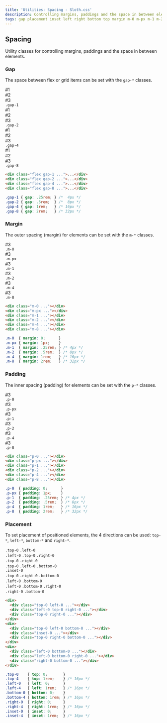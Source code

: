 ```yaml
---
title: 'Utilities: Spacing - Sloth.css'
description: Controlling margins, paddings and the space in between elements
tags: gap placement inset left right bottom top margin m-0 m-px m-1 m-2 m-4 m-8 padding p-0 p-px p-1 p-2 p-4 p-8 top-0 top-4 left-0 left-4 bottom-0 bottom-4 right-0 right-4 inset-0 inset-4
---
```


## Spacing

Utility classes for controlling margins, paddings and the space in between elements.

### Gap

The space between flex or grid items can be set with the `gap-*` classes.

<div class="demo flex-col gap-4">
  <div class="flex gap-1 items-center bg-muted w-64 p-4 rounded relative">
    <div class="text-light bg-accent-variant flex-center rounded h-8 w-8 font-mono font-bold">#1</div>
    <div class="text-light bg-accent-variant flex-center rounded h-8 w-8 font-mono font-bold">#2</div>
    <div class="text-light bg-accent-variant flex-center rounded h-8 w-8 font-mono font-bold">#3</div>
    <code>.gap-1</code>
  </div>
  <div class="flex gap-2 items-center bg-muted w-64 p-4 rounded relative">
    <div class="text-light bg-accent-variant flex-center rounded h-8 w-8 font-mono font-bold">#1</div>
    <div class="text-light bg-accent-variant flex-center rounded h-8 w-8 font-mono font-bold">#2</div>
    <div class="text-light bg-accent-variant flex-center rounded h-8 w-8 font-mono font-bold">#3</div>
    <code>.gap-2</code>
  </div>
  <div class="flex gap-4 items-center bg-muted w-64 p-4 rounded relative">
    <div class="text-light bg-accent-variant flex-center rounded h-8 w-8 font-mono font-bold">#1</div>
    <div class="text-light bg-accent-variant flex-center rounded h-8 w-8 font-mono font-bold">#2</div>
    <div class="text-light bg-accent-variant flex-center rounded h-8 w-8 font-mono font-bold">#3</div>
    <code>.gap-4</code>
  </div>
  <div class="flex gap-8 items-center bg-muted w-64 p-4 rounded relative">
    <div class="text-light bg-accent-variant flex-center rounded h-8 w-8 font-mono font-bold">#1</div>
    <div class="text-light bg-accent-variant flex-center rounded h-8 w-8 font-mono font-bold">#2</div>
    <div class="text-light bg-accent-variant flex-center rounded h-8 w-8 font-mono font-bold">#3</div>
    <code>.gap-8</code>
  </div>
</div>

```html
<div class="flex gap-1 ...">...</div>
<div class="flex gap-2 ...">...</div>
<div class="flex gap-4 ...">...</div>
<div class="flex gap-8 ...">...</div>
```

```css
.gap-1 { gap: .25rem; } /*  4px */
.gap-2 { gap: .5rem;  } /*  8px */ 
.gap-4 { gap: 1rem;   } /* 16px */
.gap-8 { gap: 2rem;   } /* 32px */
```

### Margin

The outer spacing (margin) for elements can be set with the `m-*` classes.

<div class="demo flex items-start gap-4">
  <div class="flex-col gap-2 items-center justify-center bg-muted p-4 rounded relative">
    <div class="bg-accent rounded">
      <div class="m-0 text-light bg-accent-variant flex-center rounded h-8 w-8 font-mono font-bold">#3</div>
    </div>
    <code>.m-0</code>
  </div>
  <div class="flex-col gap-2 items-center justify-center bg-muted p-4 rounded relative">
    <div class="bg-accent rounded">
      <div class="m-px text-light bg-accent-variant flex-center rounded h-8 w-8 font-mono font-bold">#3</div>
    </div>
    <code>.m-px</code>
  </div>
  <div class="flex-col gap-2 items-center justify-center bg-muted p-4 rounded relative">
    <div class="bg-accent rounded">
      <div class="m-1 text-light bg-accent-variant flex-center rounded h-8 w-8 font-mono font-bold">#3</div>
    </div>
    <code>.m-1</code>
  </div>
  <div class="flex-col gap-2 items-center justify-center bg-muted p-4 rounded relative">
    <div class="bg-accent rounded">
      <div class="m-2 text-light bg-accent-variant flex-center rounded h-8 w-8 font-mono font-bold">#3</div>
    </div>
    <code>.m-2</code>
  </div>
  <div class="flex-col gap-2 items-center justify-center bg-muted p-4 rounded relative">
    <div class="bg-accent rounded">
      <div class="m-4 text-light bg-accent-variant flex-center rounded h-8 w-8 font-mono font-bold">#3</div>
    </div>
    <code>.m-4</code>
  </div>
  <div class="flex-col gap-2 items-center justify-center bg-muted p-4 rounded relative">
    <div class="bg-accent rounded">
      <div class="m-8 text-light bg-accent-variant flex-center rounded h-8 w-8 font-mono font-bold">#3</div>
    </div>
    <code>.m-8</code>
  </div>
</div>

```html
<div class="m-0 ..."></div>
<div class="m-px ..."></div>
<div class="m-1 ..."></div>
<div class="m-2 ..."></div>
<div class="m-4 ..."></div>
<div class="m-8 ..."></div>
```

```css
.m-0  { margin: 0;      }
.m-px { margin: 1px;    }
.m-1  { margin: .25rem; } /* 4px */
.m-2  { margin: .5rem;  } /* 8px */ 
.m-4  { margin: 1rem;   } /* 16px */
.m-8  { margin: 2rem;   } /* 32px */
```

### Padding

The inner spacing (padding) for elements can be set with the `p-*` classes.

<div class="demo flex items-start gap-4">
  <div class="flex-col gap-2 items-center justify-center bg-muted p-4 rounded relative">
    <div class="p-0 text-light bg-accent-variant flex-center rounded font-mono font-bold">#3</div>
    <code>.p-0</code>
  </div>
  <div class="flex-col gap-2 items-center justify-center bg-muted p-4 rounded relative">
    <div class="p-px text-light bg-accent-variant flex-center rounded font-mono font-bold">#3</div>
    <code>.p-px</code>
  </div>
  <div class="flex-col gap-2 items-center justify-center bg-muted p-4 rounded relative">
    <div class="p-1 text-light bg-accent-variant flex-center rounded font-mono font-bold">#3</div>
    <code>.p-1</code>
  </div>
  <div class="flex-col gap-2 items-center justify-center bg-muted p-4 rounded relative">
    <div class="p-2 text-light bg-accent-variant flex-center rounded font-mono font-bold">#3</div>
    <code>.p-2</code>
  </div>
  <div class="flex-col gap-2 items-center justify-center bg-muted p-4 rounded relative">
    <div class="p-4 text-light bg-accent-variant flex-center rounded font-mono font-bold">#3</div>
    <code>.p-4</code>
  </div>
  <div class="flex-col gap-2 items-center justify-center bg-muted p-4 rounded relative">
    <div class="p-8 text-light bg-accent-variant flex-center rounded font-mono font-bold">#3</div>
    <code>.p-8</code>
  </div>
</div>

```html
<div class="p-0 ..."></div>
<div class="p-px ..."></div>
<div class="p-1 ..."></div>
<div class="p-2 ..."></div>
<div class="p-4 ..."></div>
<div class="p-8 ..."></div>
```

```css
.p-0  { padding: 0;      }
.p-px { padding: 1px;    }
.p-1  { padding: .25rem; } /* 4px */
.p-2  { padding: .5rem;  } /* 8px */ 
.p-4  { padding: 1rem;   } /* 16px */
.p-8  { padding: 2rem;   } /* 32px */
```

### Placement

To set placement of positioned elements, the 4 directions can be used: `top-*`, `left-*`, `bottom-*` and `right-*`.

<div class="demo flex-col gap-4">
  <div class="flex flex-wrap gap-4">
    <div class="relative bg-muted w-64 h-32 rounded">
      <div class="absolute top-0 left-0 bg-accent-variant rounded p-2 flex-col items-start gap-1">
        <code>.top-0</code>
        <code>.left-0</code>
      </div>
    </div>
    <div class="relative bg-muted w-64 h-32 rounded">
      <div class="absolute left-0 top-0 right-0 bg-accent-variant rounded p-2 flex-center gap-1">
        <code>.left-0</code>
        <code>.top-0</code>
        <code>.right-0</code>
      </div>
    </div>
    <div class="relative bg-muted w-64 h-32 rounded">
      <div class="absolute top-0 right-0 bg-accent-variant rounded p-2  flex-col items-end gap-1">
        <code>.top-0</code>
        <code>.right-0</code>
      </div>
    </div>
  </div>
  <div class="flex flex-wrap gap-4">
    <div class="relative bg-muted w-64 h-32 rounded">
      <div class="absolute top-0 left-0 bottom-0 bg-accent-variant rounded p-2 flex-col justify-center items-start gap-1">
        <code>.top-0</code>
        <code>.left-0</code>
        <code>.bottom-0</code>
      </div>
    </div>
    <div class="relative bg-muted w-64 h-32 rounded">
      <div class="absolute inset-0 bg-accent-variant rounded p-2 flex-center">
        <code>.inset-0</code>
      </div>
    </div>
    <div class="relative bg-muted w-64 h-32 rounded">
      <div class="absolute top-0 right-0 bottom-0 bg-accent-variant rounded p-2 flex-col justify-center items-end gap-1">
        <code>.top-0</code>
        <code>.right-0</code>
        <code>.bottom-0</code>
      </div>
    </div>
  </div>
  <div class="flex flex-wrap gap-4">
    <div class="relative bg-muted w-64 h-32 rounded">
      <div class="absolute left-0 bottom-0 bg-accent-variant rounded p-2 flex-col items-start gap-1">
        <code>.left-0</code>
        <code>.bottom-0</code>
      </div>
    </div>
    <div class="relative bg-muted w-64 h-32 rounded">
      <div class="absolute left-0 bottom-0 right-0 bg-accent-variant rounded p-2 flex-center gap-1">
        <code>.left-0</code>
        <code>.bottom-0</code>
        <code>.right-0</code>
      </div>
    </div>
    <div class="relative bg-muted w-64 h-32 rounded">
      <div class="absolute right-0 bottom-0 bg-accent-variant rounded p-2 flex-col items-end gap-1">
        <code>.right-0</code>
        <code>.bottom-0</code>
      </div>
    </div>
  </div>
</div>

```html
<div>
  <div class="top-0 left-0 ..."></div>
  <div class="left-0 top-0 right-0 ..."></div>
  <div class="top-0 right-0 ..."></div>
</div>
<div>
  <div class="top-0 left-0 bottom-0 ..."></div>
  <div class="inset-0 ..."></div>
  <div class="top-0 right-0 bottom-0 ..."></div>
</div>
<div>
  <div class="left-0 bottom-0 ..."></div>
  <div class="left-0 bottom-0 right-0 ..."></div>
  <div class="right-0 bottom-0 ..."></div>
</div>
```

```css
.top-0    { top: 0;       }
.top-4    { top: 1rem;    } /* 16px */
.left-0   { left: 0;      }
.left-4   { left: 1rem;   } /* 16px */
.bottom-0 { bottom: 0;    }
.bottom-4 { bottom: 1rem; } /* 16px */
.right-0  { right: 0;     }
.right-4  { right: 1rem;  } /* 16px */
.inset-0  { inset: 0;     }
.inset-4  { inset: 1rem;  } /* 16px */
```
